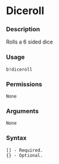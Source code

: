 # Diceroll

### **Description**

Rolls a 6 sided dice

### Usage <a href="#usage" id="usage"></a>

```
b!diceroll
```

### Permissions

```
None
```

### Arguments

```
None
```

### Syntax

```
[] - Required.
{} - Optional.
```
